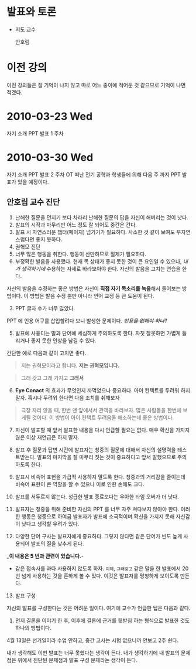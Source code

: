 발표와 토론
==========

- 지도 교수

  안호림

# 이전 강의

이전 강의들은 잘 기억이 나지 않고 따로 어느 종이에 적어둔 것 같으므로 기억이 나면 적겠다.

# 2010-03-23 Wed
자기 소개 PPT 발표 1 주차

# 2010-03-30 Wed
자기 소개 PPT 발표 2 주차
OT 떠난 전기 공학과 학생들에 의해 다음 주 까지 PPT 발표가 있을 예정이다.

## 안호림 교수 진단
1. 난해한 질문을 던지기 보다 차라리 난해한 질문의 답을 자신이 해버리는 것이 낫다.
2. 발표의 시작과 마무리만 어느 정도 잘 되어도 중간은 간다.
3. 발표 시 자연스러운 챕터(페이지) 넘기기가 필요하다. 사소한 것 같이 보여도 부자연스럽다면 좋지 못하다.
4. 권혁모 진단
  1. 너무 많은 행동을 취한다. 행동이 산만하므로 절제가 필요하다.
  2. 부정확한 발음을 사용했다. 현재 목 상태가 좋지 못한 것이 큰 요인일 수 있으나, _내가 생각하기에_ 수용하는 자세로 바라보아야 한다. 자신의 발음을 고치는 연습을 한다.

  자신의 발음을 수정하는 좋은 방법은 자신이 **직접 자기 목소리를 녹음**해서 들어보는 방법이다. 이 방법은 발음 수정 뿐만 아니라 언어 교정 등 큰 도움이 된다.

  3. PPT 글자 수가 너무 많았다.

  PPT 에 인용 어구를 삽입할려다 보니 발생한 문제이다. ~~_인용을 없애야 하나?_~~

5. 발표에 사용디는 말과 단어에 세심하게 주의하도록 한다. 자칫 잘못하면 가볍게 들리거나 좋지 못한 인상을 남길 수 있다.

  간단한 예로 다음과 같이 고치면 좋다.
  
  > 저는 권혁모이라고 합니다.
  > **저는 권혁모입니다.**

  > 그래 갖고
  > 그래 가지고
  > **그래서**

6. **Eye Conact** 의 효과가 무엇인지 까먹었으나 중요하다. 아이 컨택트를 두려워 하지 말자. 혹시나 두려워 한다면 다음 조치를 취해보자

  > 극장 자리 앉을 때, 한번 맨 앞에서서 관객을 바라보자. 많은 사람들을 한번에 보게될 것이다. 이 방법이 아이 컨택트 두려움울 해소하는데 좋은 방법이다.

7. 자신이 발표할 때 앞서 발표한 내용을 다시 언급할 필요는 없다. 매우 확신을 가지지 않은 이상 재언급은 하지 말자.

8. 발표 후 질문과 답변 시간에 발표자는 청중의 질문에 대해서 자신의 설명력을 테스트받는다. 발표의 마지막을 잘 마무리 짓는 것이 중요하다고 앞서 말했으므로 주의하도록 한다.

9. 발표시 비속어 표현을 가급적 사용하지 말도록 한다. 청중과의 거리감을 줄이는데 비속어 표현이 큰 역할을 할 수 있으나 이로 인한 손해도 크다.

10. 발표를 서두르지 않는다. 성급한 발표 종료보다는 우아한 타임 오버가 더 낫다.

11. 발표자는 청중을 위해 준비한 자신의 PPT 를 너무 자주 쳐다보지 않아야 한다. 이러한 행동은 청중으로 하여금 발표자가 발표에 소극적이며 확신을 가지지 못해 자신감이 낮다고 생각할 우려가 있다.

12. 다양한 단어 구사는 발표자에게 중요하다. 그렇지 않다면 같은 단어가 빈도 높게 사용되어 발표의 질을 낮추게 된다.

  _**이 내용은 5 번과 관련이 있습니다.**-

  - 같은 접속사를 과다 사용하지 않도록 하자. `이제`, `그래갖고` 같은 말을 한 발표에서 20 번 넘게 사용하는 것을 흔하게 볼 수 있다. 이것은 발표자를 멍청하게 보이도록 만든다.

13. 발표 구성

  자신의 발표를 구성한다는 것은 어려운 일이다. 여기에 교수가 언급한 팁은 다음과 같다.

  1. 먼저 결론을 이야기 한 후, 이후에 결론에 근거를 뒷받침 하는 형식으로 발표한 것도 하나의 방법이다.


4월 13일은 선거일이라 수업 안하고, 중간 고사는 시험 없으니까 안보고 2주 쉰다.

내가 생각해도 이번 발표는 너무 못했다는 생각이 든다. 내가 생각하기에 내 발표의 문제점은 위에서 진단된 문제점과 발표 구성 문제라는 생각이 든다.

